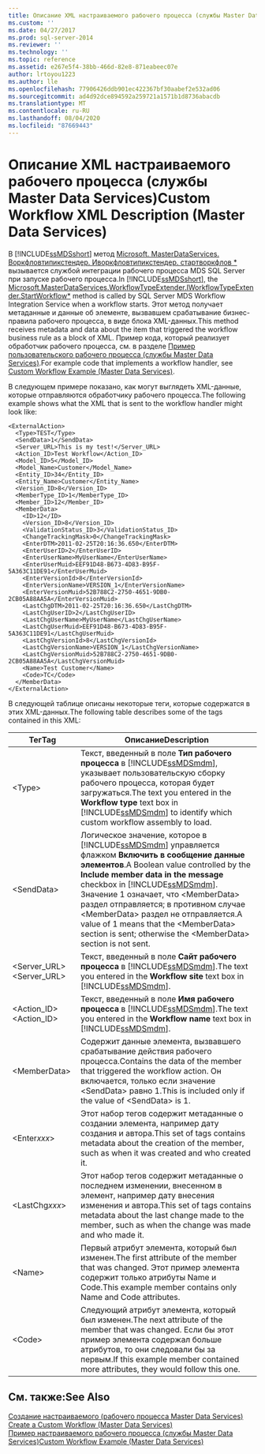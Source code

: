 ```yaml
---
title: Описание XML настраиваемого рабочего процесса (службы Master Data Services) | Документы Майкрософт
ms.custom: ''
ms.date: 04/27/2017
ms.prod: sql-server-2014
ms.reviewer: ''
ms.technology: ''
ms.topic: reference
ms.assetid: e267e5f4-38bb-466d-82e8-871eabeec07e
author: lrtoyou1223
ms.author: lle
ms.openlocfilehash: 77906426ddb901ec422367bf30aabef2e532ad06
ms.sourcegitcommit: ad4d92dce894592a259721a1571b1d8736abacdb
ms.translationtype: MT
ms.contentlocale: ru-RU
ms.lasthandoff: 08/04/2020
ms.locfileid: "87669443"
---
```

# <a name="custom-workflow-xml-description-master-data-services"></a><span data-ttu-id="f7f44-102">Описание XML настраиваемого рабочего процесса (службы Master Data Services)</span><span class="sxs-lookup"><span data-stu-id="f7f44-102">Custom Workflow XML Description (Master Data Services)</span></span>
  <span data-ttu-id="f7f44-103">В [!INCLUDE[ssMDSshort](../../includes/ssmdsshort-md.md)] метод [Microsoft. MasterDataServices. Воркфловтипикстендер. Иворкфловтипикстендер. стартворкфлов \*](/previous-versions/sql/sql-server-2016/hh759009(v=sql.130)) вызывается службой интеграции рабочего процесса MDS SQL Server при запуске рабочего процесса.</span><span class="sxs-lookup"><span data-stu-id="f7f44-103">In [!INCLUDE[ssMDSshort](../../includes/ssmdsshort-md.md)], the [Microsoft.MasterDataServices.WorkflowTypeExtender.IWorkflowTypeExtender.StartWorkflow\*](/previous-versions/sql/sql-server-2016/hh759009(v=sql.130)) method is called by SQL Server MDS Workflow Integration Service when a workflow starts.</span></span> <span data-ttu-id="f7f44-104">Этот метод получает метаданные и данные об элементе, вызвавшем срабатывание бизнес-правила рабочего процесса, в виде блока XML-данных.</span><span class="sxs-lookup"><span data-stu-id="f7f44-104">This method receives metadata and data about the item that triggered the workflow business rule as a block of XML.</span></span> <span data-ttu-id="f7f44-105">Пример кода, который реализует обработчик рабочего процесса, см. в разделе [Пример пользовательского рабочего процесса (службы Master Data Services)](create-a-custom-workflow-example.md).</span><span class="sxs-lookup"><span data-stu-id="f7f44-105">For example code that implements a workflow handler, see [Custom Workflow Example &#40;Master Data Services&#41;](create-a-custom-workflow-example.md).</span></span>  
  
 <span data-ttu-id="f7f44-106">В следующем примере показано, как могут выглядеть XML-данные, которые отправляются обработчику рабочего процесса.</span><span class="sxs-lookup"><span data-stu-id="f7f44-106">The following example shows what the XML that is sent to the workflow handler might look like:</span></span>  
  
```scr  
<ExternalAction>  
  <Type>TEST</Type>  
  <SendData>1</SendData>  
  <Server_URL>This is my test!</Server_URL>  
  <Action_ID>Test Workflow</Action_ID>  
  <Model_ID>5</Model_ID>  
  <Model_Name>Customer</Model_Name>  
  <Entity_ID>34</Entity_ID>  
  <Entity_Name>Customer</Entity_Name>  
  <Version_ID>8</Version_ID>  
  <MemberType_ID>1</MemberType_ID>  
  <Member_ID>12</Member_ID>  
  <MemberData>  
    <ID>12</ID>  
    <Version_ID>8</Version_ID>  
    <ValidationStatus_ID>3</ValidationStatus_ID>  
    <ChangeTrackingMask>0</ChangeTrackingMask>  
    <EnterDTM>2011-02-25T20:16:36.650</EnterDTM>  
    <EnterUserID>2</EnterUserID>  
    <EnterUserName>MyUserName</EnterUserName>  
    <EnterUserMuid>EEF91D48-B673-4D83-B95F-5A363C11DE91</EnterUserMuid>  
    <EnterVersionId>8</EnterVersionId>  
    <EnterVersionName>VERSION_1</EnterVersionName>  
    <EnterVersionMuid>52B788C2-2750-4651-9DB0-2CB05A88AA5A</EnterVersionMuid>  
    <LastChgDTM>2011-02-25T20:16:36.650</LastChgDTM>  
    <LastChgUserID>2</LastChgUserID>  
    <LastChgUserName>MyUserName</LastChgUserName>  
    <LastChgUserMuid>EEF91D48-B673-4D83-B95F-5A363C11DE91</LastChgUserMuid>  
    <LastChgVersionId>8</LastChgVersionId>  
    <LastChgVersionName>VERSION_1</LastChgVersionName>  
    <LastChgVersionMuid>52B788C2-2750-4651-9DB0-2CB05A88AA5A</LastChgVersionMuid>  
    <Name>Test Customer</Name>  
    <Code>TC</Code>  
  </MemberData>  
</ExternalAction>  
```  
  
 <span data-ttu-id="f7f44-107">В следующей таблице описаны некоторые теги, которые содержатся в этих XML-данных.</span><span class="sxs-lookup"><span data-stu-id="f7f44-107">The following table describes some of the tags contained in this XML:</span></span>  
  
|<span data-ttu-id="f7f44-108">Тег</span><span class="sxs-lookup"><span data-stu-id="f7f44-108">Tag</span></span>|<span data-ttu-id="f7f44-109">Описание</span><span class="sxs-lookup"><span data-stu-id="f7f44-109">Description</span></span>|  
|---------|-----------------|  
|\<Type>|<span data-ttu-id="f7f44-110">Текст, введенный в поле **Тип рабочего процесса** в [!INCLUDE[ssMDSmdm](../../includes/ssmdsmdm-md.md)], указывает пользовательскую сборку рабочего процесса, которая будет загружаться.</span><span class="sxs-lookup"><span data-stu-id="f7f44-110">The text you entered in the **Workflow type** text box in [!INCLUDE[ssMDSmdm](../../includes/ssmdsmdm-md.md)] to identify which custom workflow assembly to load.</span></span>|  
|\<SendData>|<span data-ttu-id="f7f44-111">Логическое значение, которое в [!INCLUDE[ssMDSmdm](../../includes/ssmdsmdm-md.md)] управляется флажком **Включить в сообщение данные элементов**.</span><span class="sxs-lookup"><span data-stu-id="f7f44-111">A Boolean value controlled by the **Include member data in the message** checkbox in [!INCLUDE[ssMDSmdm](../../includes/ssmdsmdm-md.md)].</span></span> <span data-ttu-id="f7f44-112">Значение 1 означает, что \<MemberData> раздел отправляется; в противном случае \<MemberData> раздел не отправляется.</span><span class="sxs-lookup"><span data-stu-id="f7f44-112">A value of 1 means that the \<MemberData> section is sent; otherwise the \<MemberData> section is not sent.</span></span>|  
|<span data-ttu-id="f7f44-113"><Server_URL></span><span class="sxs-lookup"><span data-stu-id="f7f44-113"><Server_URL></span></span>|<span data-ttu-id="f7f44-114">Текст, введенный в поле **Сайт рабочего процесса** в [!INCLUDE[ssMDSmdm](../../includes/ssmdsmdm-md.md)].</span><span class="sxs-lookup"><span data-stu-id="f7f44-114">The text you entered in the **Workflow site** text box in [!INCLUDE[ssMDSmdm](../../includes/ssmdsmdm-md.md)].</span></span>|  
|<span data-ttu-id="f7f44-115"><Action_ID></span><span class="sxs-lookup"><span data-stu-id="f7f44-115"><Action_ID></span></span>|<span data-ttu-id="f7f44-116">Текст, введенный в поле **Имя рабочего процесса** в [!INCLUDE[ssMDSmdm](../../includes/ssmdsmdm-md.md)].</span><span class="sxs-lookup"><span data-stu-id="f7f44-116">The text you entered in the **Workflow name** text box in [!INCLUDE[ssMDSmdm](../../includes/ssmdsmdm-md.md)].</span></span>|  
|\<MemberData>|<span data-ttu-id="f7f44-117">Содержит данные элемента, вызвавшего срабатывание действия рабочего процесса.</span><span class="sxs-lookup"><span data-stu-id="f7f44-117">Contains the data of the member that triggered the workflow action.</span></span> <span data-ttu-id="f7f44-118">Он включается, только если значение \<SendData> равно 1.</span><span class="sxs-lookup"><span data-stu-id="f7f44-118">This is included only if the value of \<SendData> is 1.</span></span>|  
|\<Enter*xxx*>|<span data-ttu-id="f7f44-119">Этот набор тегов содержит метаданные о создании элемента, например дату создания и автора.</span><span class="sxs-lookup"><span data-stu-id="f7f44-119">This set of tags contains metadata about the creation of the member, such as when it was created and who created it.</span></span>|  
|\<LastChg*xxx*>|<span data-ttu-id="f7f44-120">Этот набор тегов содержит метаданные о последнем изменении, внесенном в элемент, например дату внесения изменения и автора.</span><span class="sxs-lookup"><span data-stu-id="f7f44-120">This set of tags contains metadata about the last change made to the member, such as when the change was made and who made it.</span></span>|  
|\<Name>|<span data-ttu-id="f7f44-121">Первый атрибут элемента, который был изменен.</span><span class="sxs-lookup"><span data-stu-id="f7f44-121">The first attribute of the member that was changed.</span></span> <span data-ttu-id="f7f44-122">Этот пример элемента содержит только атрибуты Name и Code.</span><span class="sxs-lookup"><span data-stu-id="f7f44-122">This example member contains only Name and Code attributes.</span></span>|  
|\<Code>|<span data-ttu-id="f7f44-123">Следующий атрибут элемента, который был изменен.</span><span class="sxs-lookup"><span data-stu-id="f7f44-123">The next attribute of the member that was changed.</span></span> <span data-ttu-id="f7f44-124">Если бы этот пример элемента содержал больше атрибутов, то они следовали бы за первым.</span><span class="sxs-lookup"><span data-stu-id="f7f44-124">If this example member contained more attributes, they would follow this one.</span></span>|  
  
## <a name="see-also"></a><span data-ttu-id="f7f44-125">См. также:</span><span class="sxs-lookup"><span data-stu-id="f7f44-125">See Also</span></span>  
 <span data-ttu-id="f7f44-126">[Создание настраиваемого &#40;рабочего процесса Master Data Services&#41;](create-a-custom-workflow-master-data-services.md) </span><span class="sxs-lookup"><span data-stu-id="f7f44-126">[Create a Custom Workflow &#40;Master Data Services&#41;](create-a-custom-workflow-master-data-services.md) </span></span>  
 [<span data-ttu-id="f7f44-127">Пример настраиваемого рабочего процесса (службы Master Data Services)</span><span class="sxs-lookup"><span data-stu-id="f7f44-127">Custom Workflow Example &#40;Master Data Services&#41;</span></span>](create-a-custom-workflow-example.md)  
  
  
